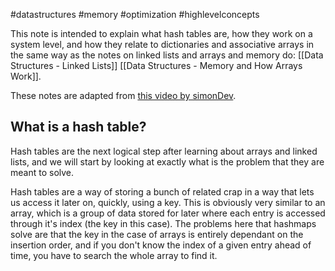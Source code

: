 #datastructures #memory #optimization #highlevelconcepts 

This note is intended to explain what hash tables are, how they work on a system level, and how they relate to dictionaries and associative arrays in the same way as the notes on linked lists and arrays and memory do: [[Data Structures - Linked Lists]] [[Data Structures - Memory and How Arrays Work]].

These notes are adapted from [this video by simonDev](https://www.youtube.com/watch?v=S5NY1fqisSY&t=46s).

## What is a hash table?
Hash tables are the next logical step after learning about arrays and linked lists, and we will start by looking at exactly what is the problem that they are meant to solve.

Hash tables are a way of storing a bunch of related crap in a way that lets us access it later on, quickly, using a key. This is obviously very similar to an array, which is a group of data stored for later where each entry is accessed through it's index (the key in this case). The problems here that hashmaps solve are that the key in the case of arrays is entirely dependant on the insertion order, and if you don't know the index of a given entry ahead of time, you have to search the whole array to find it. 